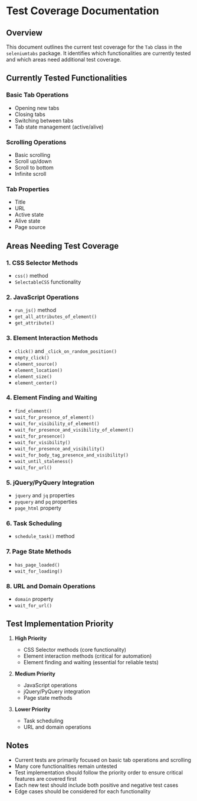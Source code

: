 # Test Coverage Documentation

## Overview
This document outlines the current test coverage for the `Tab` class in the `seleniumtabs` package. It identifies which functionalities are currently tested and which areas need additional test coverage.

## Currently Tested Functionalities

### Basic Tab Operations
- Opening new tabs
- Closing tabs
- Switching between tabs
- Tab state management (active/alive)

### Scrolling Operations
- Basic scrolling
- Scroll up/down
- Scroll to bottom
- Infinite scroll

### Tab Properties
- Title
- URL
- Active state
- Alive state
- Page source

## Areas Needing Test Coverage

### 1. CSS Selector Methods
- `css()` method
- `SelectableCSS` functionality

### 2. JavaScript Operations
- `run_js()` method
- `get_all_attributes_of_element()`
- `get_attribute()`

### 3. Element Interaction Methods
- `click()` and `_click_on_random_position()`
- `empty_click()`
- `element_source()`
- `element_location()`
- `element_size()`
- `element_center()`

### 4. Element Finding and Waiting
- `find_element()`
- `wait_for_presence_of_element()`
- `wait_for_visibility_of_element()`
- `wait_for_presence_and_visibility_of_element()`
- `wait_for_presence()`
- `wait_for_visibility()`
- `wait_for_presence_and_visibility()`
- `wait_for_body_tag_presence_and_visibility()`
- `wait_until_staleness()`
- `wait_for_url()`

### 5. jQuery/PyQuery Integration
- `jquery` and `jq` properties
- `pyquery` and `pq` properties
- `page_html` property

### 6. Task Scheduling
- `schedule_task()` method

### 7. Page State Methods
- `has_page_loaded()`
- `wait_for_loading()`

### 8. URL and Domain Operations
- `domain` property
- `wait_for_url()`

## Test Implementation Priority

1. **High Priority**
   - CSS Selector methods (core functionality)
   - Element interaction methods (critical for automation)
   - Element finding and waiting (essential for reliable tests)

2. **Medium Priority**
   - JavaScript operations
   - jQuery/PyQuery integration
   - Page state methods

3. **Lower Priority**
   - Task scheduling
   - URL and domain operations

## Notes
- Current tests are primarily focused on basic tab operations and scrolling
- Many core functionalities remain untested
- Test implementation should follow the priority order to ensure critical features are covered first
- Each new test should include both positive and negative test cases
- Edge cases should be considered for each functionality 